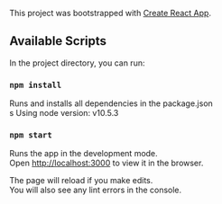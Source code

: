 This project was bootstrapped with [Create React App](https://github.com/facebook/create-react-app).

## Available Scripts

In the project directory, you can run:

### `npm install`

Runs and installs all dependencies in the package.json<br/>s
Using node version: v10.5.3

### `npm start`

Runs the app in the development mode.<br>
Open [http://localhost:3000](http://localhost:3000) to view it in the browser.

The page will reload if you make edits.<br>
You will also see any lint errors in the console.
